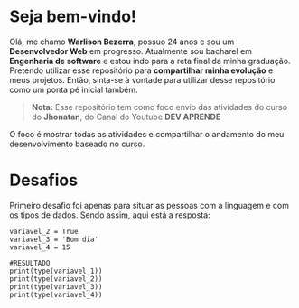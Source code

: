 # Seja bem-vindo!

Olá, me chamo **Warlison Bezerra**, possuo 24 anos e sou um **Desenvolvedor Web** em progresso. Atualmente sou bacharel em **Engenharia de software** e estou indo para a reta final da minha graduação. Pretendo utilizar esse repositório para **compartilhar minha evolução** e meus projetos. Então, sinta-se à vontade para utilizar desse repositório como um ponta pé inicial também. 
> **Nota:** Esse repositório tem como foco envio das atividades do curso do **Jhonatan**, do Canal do Youtube **DEV APRENDE**

O foco é mostrar todas as atividades e compartilhar o andamento do meu desenvolvimento baseado no curso.


# Desafios
Primeiro desafio foi apenas para situar as pessoas com a linguagem e com os tipos de dados. Sendo assim, aqui está a resposta:

```variavel_1 = 25.87
variavel_2 = True
variavel_3 = 'Bom dia'
variavel_4 = 15

#RESULTADO
print(type(variavel_1))
print(type(variavel_2))
print(type(variavel_3))
print(type(variavel_4))
```
